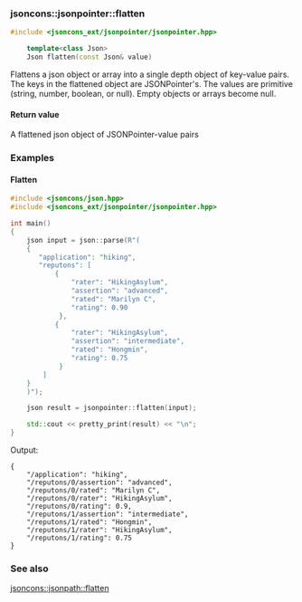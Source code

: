 ### jsoncons::jsonpointer::flatten

```c++
#include <jsoncons_ext/jsonpointer/jsonpointer.hpp>

    template<class Json>
    Json flatten(const Json& value)
```
Flattens a json object or array into a single depth object of key-value pairs.
The keys in the flattened object are JSONPointer's.
The values are primitive (string, number, boolean, or null). Empty objects or arrays become null.

#### Return value

A flattened json object of JSONPointer-value pairs

### Examples

#### Flatten

```c++
#include <jsoncons/json.hpp>
#include <jsoncons_ext/jsonpointer/jsonpointer.hpp>

int main()
{
    json input = json::parse(R"(
    {
       "application": "hiking",
       "reputons": [
           {
               "rater": "HikingAsylum",
               "assertion": "advanced",
               "rated": "Marilyn C",
               "rating": 0.90
            },
           {
               "rater": "HikingAsylum",
               "assertion": "intermediate",
               "rated": "Hongmin",
               "rating": 0.75
            }       
        ]
    }
    )");

    json result = jsonpointer::flatten(input);

    std::cout << pretty_print(result) << "\n";
}
```
Output:
```
{
    "/application": "hiking",
    "/reputons/0/assertion": "advanced",
    "/reputons/0/rated": "Marilyn C",
    "/reputons/0/rater": "HikingAsylum",
    "/reputons/0/rating": 0.9,
    "/reputons/1/assertion": "intermediate",
    "/reputons/1/rated": "Hongmin",
    "/reputons/1/rater": "HikingAsylum",
    "/reputons/1/rating": 0.75
}
```
### See also

[jsoncons::jsonpath::flatten](../jsonpath/flatten.md)
